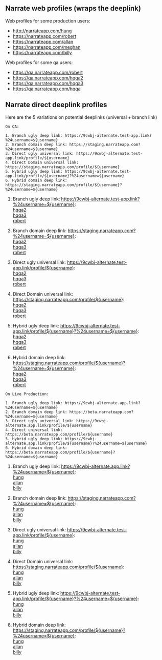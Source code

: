 ## Narrate web profiles (wraps the deeplink)

Web profiles for some production users:  

- http://narrateapp.com/hung
- https://narrateapp.com/robert
- https://narrateapp.com/allan  
- https://narrateapp.com/meghan
- https://narrateapp.com/billy
 
 
Web profiles for some qa users:  

- https://qa.narrateapp.com/robert
- https://qa.narrateapp.com/hqqa2  
- https://qa.narrateapp.com/hqqa3
- https://qa.narrateapp.com/hqqa
 
 
## Narrate direct deeplink profiles
 Here are the 5 variations on potential deeplinks (universal + branch link)

```
On QA: 

1. Branch ugly deep link: https://9cwbj-alternate.test-app.link?%24username=${username}
2. Branch domain deep link: https://staging.narrateapp.com?%24username=${username}
3. Direct ugly universal link: https://9cwbj-alternate.test-app.link/profile/${username}
4. Direct Domain universal link: https://staging.narrateapp.com/profile/${username}
5. Hybrid ugly deep link: https://9cwbj-alternate.test-app.link/profile/${username}?%24username=${username}
6. Hybrid domain deep link: https://staging.narrateapp.com/profile/${username}?%24username=${username}
```


1. Branch ugly deep link: https://9cwbj-alternate.test-app.link?%24username=${username}:  
   [hqqa2](https://9cwbj-alternate.test-app.link?%24username=hqqa2)  
   [hqqa3](https://9cwbj-alternate.test-app.link?%24username=hqqa3)  
   [robert](https://9cwbj-alternate.test-app.link?%24username=robert)  
   
2. Branch domain deep link: https://staging.narrateapp.com?%24username=${username}:  
   [hqqa2](https://staging.narrateapp.com?%24username=hqqa2)  
   [hqqa3](https://staging.narrateapp.com?%24username=hqqa3)  
   [robert](https://staging.narrateapp.com?%24username=robert)  
   
3. Direct ugly universal link: https://9cwbj-alternate.test-app.link/profile/${username}:  
   [hqqa2](https://9cwbj-alternate.test-app.link/hqqa2)  
   [hqqa3](https://9cwbj-alternate.test-app.link/hqqa3)  
   [robert](https://9cwbj-alternate.test-app.link/robert)  


4. Direct Domain universal link: https://staging.narrateapp.com/profile/${username}:  
   [hqqa2](https://staging.narrateapp.com/profile/hqqa2)  
   [hqqa3](https://staging.narrateapp.com/profile/hqqa3)  
   [robert](https://staging.narrateapp.com/profile/robert)  

5. Hybrid ugly deep link: https://9cwbj-alternate.test-app.link/profile/${username}?%24username=${username}:  
   [hqqa2](https://staging.narrateapp.com/profile/hqqa2?%24username=hqqa2)  
   [hqqa3](https://staging.narrateapp.com/profile/hqqa3?%24username=hqqa3)  
   [robert](https://staging.narrateapp.com/profile/robert?%24username=robert)   

6. Hybrid domain deep link: https://staging.narrateapp.com/profile/${username}?%24username=${username}:  
   [hqqa2](https://staging.narrateapp.com/profile/hqqa2?%24username=hqqa2)  
   [hqqa3](https://staging.narrateapp.com/profile/hqqa3?%24username=hqqa3)  
   [robert](https://staging.narrateapp.com/profile/robert?%24username=robert)  
   
   
``` 
On Live Production:

1. Branch ugly deep link: https://9cwbj-alternate.app.link?%24username=${username}
2. Branch domain deep link: https://beta.narrateapp.com?%24username=${username}
3. Direct ugly universal link: https://9cwbj-alternate.app.link/profile/${username}
4. Direct universal link: https://beta.narrateapp.com/profile/${username}
5. Hybrid ugly deep link: https://9cwbj-alternate.app.link/profile/${username}?%24username=${username}
6. Hybrid domain deep link: https://beta.narrateapp.com/profile/${username}?%24username=${username}
```
1. Branch ugly deep link: https://9cwbj-alternate.app.link?%24username=${username}:  
   [hung](https://9cwbj-alternate.app.link?%24username=hung)  
   [allan](https://9cwbj-alternate.app.link?%24username=allan)  
   [billy](https://9cwbj-alternate.app.link?%24username=billy)  
   
2. Branch domain deep link: https://staging.narrateapp.com?%24username=${username}:  
   [hung](https://beta.narrateapp.com?%24username=hung)  
   [allan](https://beta.narrateapp.com?%24username=allan)  
   [billy](https://beta.narrateapp.com?%24username=billy)  
   
3. Direct ugly universal link: https://9cwbj-alternate.test-app.link/profile/${username}:  
   [hung](https://9cwbj-alternate.app.link/hung)  
   [allan](https://9cwbj-alternate.app.link/allan)  
   [billy](https://9cwbj-alternate.app.link/billy)  


4. Direct Domain universal link: https://staging.narrateapp.com/profile/${username}:  
   [hung](https://beta.narrateapp.com/profile/hung)  
   [allan](https://beta.narrateapp.com/profile/allan)  
   [billy](https://beta.narrateapp.com/profile/billy)  

5. Hybrid ugly deep link: https://9cwbj-alternate.test-app.link/profile/${username}?%24username=${username}:  
   [hung](https:///9cwbj-alternate.app.link/profile/hqqa2?%24username=hung)  
   [allan](https:///9cwbj-alternate.app.link/profile/hqqa3?%24username=allan)  
   [billy](https:///9cwbj-alternate.app.link/profile/robert?%24username=billy)  

6. Hybrid domain deep link: https://staging.narrateapp.com/profile/${username}?%24username=${username}:  
   [hung](https://beta.narrateapp.com/profile/hqqa2?%24username=hung)  
   [allan](https://beta.narrateapp.com/profile/hqqa3?%24username=allan)  
   [billy](https://beta.narrateapp.com/profile/robert?%24username=billy)  
